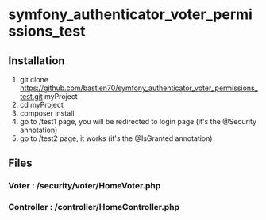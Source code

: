 # symfony_authenticator_voter_permissions_test

## Installation
1. git clone https://github.com/bastien70/symfony_authenticator_voter_permissions_test.git myProject
2. cd myProject
3. composer install
4. go to /test1 page, you will be redirected to login page (it's the @Security annotation)
5. go to /test2 page, it works (it's the @IsGranted annotation)

## Files

### Voter : /security/voter/HomeVoter.php
### Controller : /controller/HomeController.php
